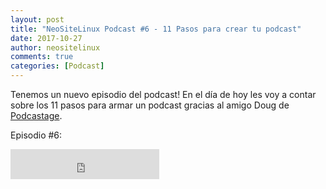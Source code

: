 ```yaml
---
layout: post
title: "NeoSiteLinux Podcast #6 - 11 Pasos para crear tu podcast"
date: 2017-10-27
author: neositelinux
comments: true
categories: [Podcast]
---
```


Tenemos un nuevo episodio del podcast! En el día de hoy les voy a contar sobre los 11 pasos para armar un podcast gracias al amigo Doug de [Podcastage](https://www.youtube.com/channel/UCvOU-zTlankT-JjN3ZzvuKA).

Episodio #6:
<iframe width="238" height="48" frameborder="0" allowfullscreen="" scrolling="no" src="https://ar.ivoox.com/es/player_ek_21727900_2_1.html?data=k5aklJyddJGhhpywj5abaZS1lZqah5yncZOhhpywj5WRaZi3jpWah5ynca_Z0LjW1sqwrc_p2ZC90cnHpdTojJedk5yPcYyZk5ijjZKPdZKfscbg0diPtMLmwpDO1NLFtozo1pKSmaiRksbjs8bbycrWcYarpJKh&"></iframe>